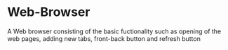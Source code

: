 # Web-Browser
A Web browser consisting of the basic fuctionality such as opening of the web pages, adding new tabs, front-back button and refresh button
